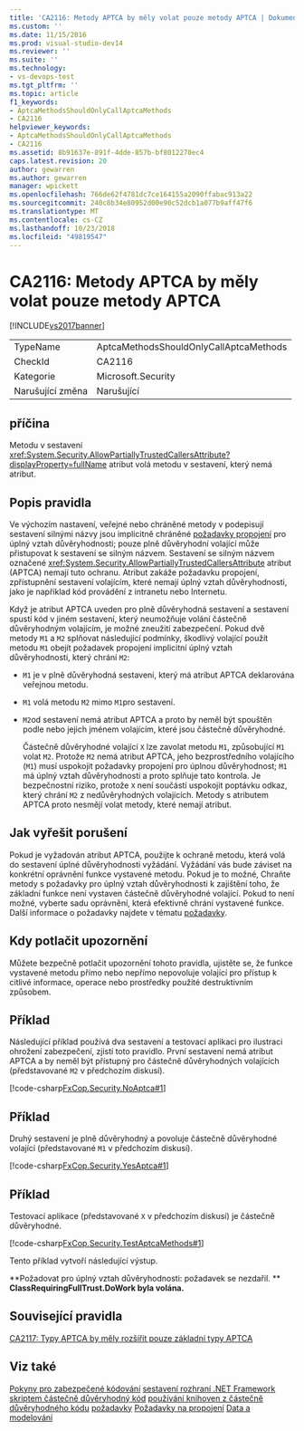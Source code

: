 ```yaml
---
title: 'CA2116: Metody APTCA by měly volat pouze metody APTCA | Dokumentace Microsoftu'
ms.custom: ''
ms.date: 11/15/2016
ms.prod: visual-studio-dev14
ms.reviewer: ''
ms.suite: ''
ms.technology:
- vs-devops-test
ms.tgt_pltfrm: ''
ms.topic: article
f1_keywords:
- AptcaMethodsShouldOnlyCallAptcaMethods
- CA2116
helpviewer_keywords:
- AptcaMethodsShouldOnlyCallAptcaMethods
- CA2116
ms.assetid: 8b91637e-891f-4dde-857b-bf8012270ec4
caps.latest.revision: 20
author: gewarren
ms.author: gewarren
manager: wpickett
ms.openlocfilehash: 766de62f4781dc7ce164155a2090ffabac913a22
ms.sourcegitcommit: 240c8b34e80952d00e90c52dcb1a077b9aff47f6
ms.translationtype: MT
ms.contentlocale: cs-CZ
ms.lasthandoff: 10/23/2018
ms.locfileid: "49819547"
---
```

# <a name="ca2116-aptca-methods-should-only-call-aptca-methods"></a>CA2116: Metody APTCA by měly volat pouze metody APTCA
[!INCLUDE[vs2017banner](../includes/vs2017banner.md)]

|||
|-|-|
|TypeName|AptcaMethodsShouldOnlyCallAptcaMethods|
|CheckId|CA2116|
|Kategorie|Microsoft.Security|
|Narušující změna|Narušující|

## <a name="cause"></a>příčina
 Metodu v sestavení <xref:System.Security.AllowPartiallyTrustedCallersAttribute?displayProperty=fullName> atribut volá metodu v sestavení, který nemá atribut.

## <a name="rule-description"></a>Popis pravidla
 Ve výchozím nastavení, veřejné nebo chráněné metody v podepisují sestavení silnými názvy jsou implicitně chráněné [požadavky propojení](http://msdn.microsoft.com/library/a33fd5f9-2de9-4653-a4f0-d9df25082c4d) pro úplný vztah důvěryhodnosti; pouze plně důvěryhodní volající může přistupovat k sestavení se silným názvem. Sestavení se silným názvem označené <xref:System.Security.AllowPartiallyTrustedCallersAttribute> atribut (APTCA) nemají tuto ochranu. Atribut zakáže požadavku propojení, zpřístupnění sestavení volajícím, které nemají úplný vztah důvěryhodnosti, jako je například kód provádění z intranetu nebo Internetu.

 Když je atribut APTCA uveden pro plně důvěryhodná sestavení a sestavení spustí kód v jiném sestavení, který neumožňuje volání částečně důvěryhodným volajícím, je možné zneužití zabezpečení. Pokud dvě metody `M1` a `M2` splňovat následující podmínky, škodlivý volající použít metodu `M1` obejít požadavek propojení implicitní úplný vztah důvěryhodnosti, který chrání `M2`:

- `M1` je v plně důvěryhodná sestavení, který má atribut APTCA deklarována veřejnou metodu.

- `M1` volá metodu `M2` mimo `M1`pro sestavení.

- `M2`od sestavení nemá atribut APTCA a proto by neměl být spouštěn podle nebo jejich jménem volajícím, které jsou částečně důvěryhodné.

  Částečně důvěryhodné volající `X` lze zavolat metodu `M1`, způsobující `M1` volat `M2`. Protože `M2` nemá atribut APTCA, jeho bezprostředního volajícího (`M1`) musí uspokojit požadavky propojení pro úplnou důvěryhodnost; `M1` má úplný vztah důvěryhodnosti a proto splňuje tato kontrola. Je bezpečnostní riziko, protože `X` není součástí uspokojit poptávku odkaz, který chrání `M2` z nedůvěryhodných volajících. Metody s atributem APTCA proto nesmějí volat metody, které nemají atribut.

## <a name="how-to-fix-violations"></a>Jak vyřešit porušení
 Pokud je vyžadován atribut APTCA, použijte k ochraně metodu, která volá do sestavení úplné důvěryhodnosti vyžádání. Vyžádání vás bude záviset na konkrétní oprávnění funkce vystavené metodu. Pokud je to možné, Chraňte metody s požadavky pro úplný vztah důvěryhodnosti k zajištění toho, že základní funkce není vystaven částečně důvěryhodné volající. Pokud to není možné, vyberte sadu oprávnění, která efektivně chrání vystavené funkce. Další informace o požadavky najdete v tématu [požadavky](http://msdn.microsoft.com/en-us/e5283e28-2366-4519-b27d-ef5c1ddc1f48).

## <a name="when-to-suppress-warnings"></a>Kdy potlačit upozornění
 Můžete bezpečně potlačit upozornění tohoto pravidla, ujistěte se, že funkce vystavené metodu přímo nebo nepřímo nepovoluje volající pro přístup k citlivé informace, operace nebo prostředky použité destruktivním způsobem.

## <a name="example"></a>Příklad
 Následující příklad používá dva sestavení a testovací aplikaci pro ilustraci ohrožení zabezpečení, zjistí toto pravidlo. První sestavení nemá atribut APTCA a by neměl být přístupný pro částečně důvěryhodných volajících (představované `M2` v předchozím diskusí).

 [!code-csharp[FxCop.Security.NoAptca#1](../snippets/csharp/VS_Snippets_CodeAnalysis/FxCop.Security.NoAptca/cs/FxCop.Security.NoAptca.cs#1)]

## <a name="example"></a>Příklad
 Druhý sestavení je plně důvěryhodný a povoluje částečně důvěryhodné volající (představované `M1` v předchozím diskusí).

 [!code-csharp[FxCop.Security.YesAptca#1](../snippets/csharp/VS_Snippets_CodeAnalysis/FxCop.Security.YesAptca/cs/FxCop.Security.YesAptca.cs#1)]

## <a name="example"></a>Příklad
 Testovací aplikace (představované `X` v předchozím diskusí) je částečně důvěryhodné.

 [!code-csharp[FxCop.Security.TestAptcaMethods#1](../snippets/csharp/VS_Snippets_CodeAnalysis/FxCop.Security.TestAptcaMethods/cs/FxCop.Security.TestAptcaMethods.cs#1)]

 Tento příklad vytvoří následující výstup.

 **Požadovat pro úplný vztah důvěryhodnosti: požadavek se nezdařil. ** 
 **ClassRequiringFullTrust.DoWork byla volána.**
## <a name="related-rules"></a>Související pravidla
 [CA2117: Typy APTCA by měly rozšířit pouze základní typy APTCA](../code-quality/ca2117-aptca-types-should-only-extend-aptca-base-types.md)

## <a name="see-also"></a>Viz také
 [Pokyny pro zabezpečené kódování](http://msdn.microsoft.com/library/4f882d94-262b-4494-b0a6-ba9ba1f5f177) [sestavení rozhraní .NET Framework skriptem částečně důvěryhodný kód](http://msdn.microsoft.com/en-us/a417fcd4-d3ca-4884-a308-3a1a080eac8d) [používání knihoven z částečně důvěryhodného kódu](http://msdn.microsoft.com/library/dd66cd4c-b087-415f-9c3e-94e3a1835f74) [požadavky](http://msdn.microsoft.com/en-us/e5283e28-2366-4519-b27d-ef5c1ddc1f48) [Požadavky na propojení](http://msdn.microsoft.com/library/a33fd5f9-2de9-4653-a4f0-d9df25082c4d) [Data a modelování](http://msdn.microsoft.com/library/8c37635d-e2c1-4b64-a258-61d9e87405e6)




